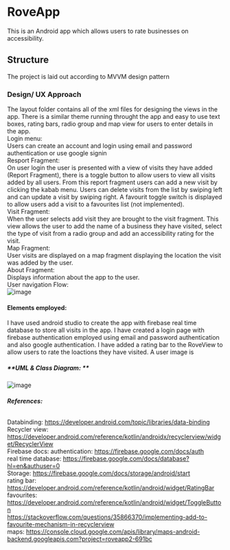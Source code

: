 # RoveApp

This is an Android app which allows users to rate businesses on accessibility. 

## **Structure**
The project is laid out according to MVVM design pattern

### **Design/ UX Approach**
The layout folder contains all of the xml files for designing the views in the app. There is a similar theme running throught the app and easy to use text boxes, rating bars, radio group and map view for users to enter details in the app. <br>
Login menu: <br>
Users can create an account and login using email and password authentication or use google signin <br>
Resport Fragment: <br>
On user login the user is presented with a view of visits they have added (Report Fragment), there is a toggle button to allow users to view all visits added by all users.
From this report fragment users can add a new visit by clicking the kabab menu. Users can delete visits from the list by swiping left and can update a visit by swiping right.
A favourit toggle switch is displayed to allow users add a visit to a favourites list (not implemented). <br>
Visit Fragment: <br>
When the user selects add visit they are brought to the visit fragment. This view allows the user to add the name of a business they have visited, select the type of visit from a radio group and add an accessibility rating for the visit. <br>
Map Fragment: <br>
User visits are displayed on a map fragment displaying the location the visit was added by the user. <br>
About Fragment: <br>
Displays information about the app to the user. <br>
User navigation Flow: <br>
![image](https://github.com/MaireadHolton/RoveApp2/assets/97246575/6e3d276e-7cbb-48ca-8506-2f6d61aeb261)


#### **Elements employed:**
I have used android studio to create the app with firebase real time database to store all visits in the app. I have created a login page with firebase authentication employed using email and password authentication and also google authentication.
I have added a rating bar to the RoveView to allow users to rate the loactions they have visited. A user image is 

##### **UML & Class Diagram: **

![image](https://github.com/MaireadHolton/RoveApp2/assets/97246575/5e4fae04-d3b7-4002-b2d4-116c8bca3390)

###### **References:**
Databinding: https://developer.android.com/topic/libraries/data-binding <br>
Recycler view: https://developer.android.com/reference/kotlin/androidx/recyclerview/widget/RecyclerView <br>
Firebase docs: authentication: https://firebase.google.com/docs/auth <br>
              real time database: https://firebase.google.com/docs/database?hl=en&authuser=0 <br>
              Storage: https://firebase.google.com/docs/storage/android/start <br>
rating bar: https://developer.android.com/reference/kotlin/android/widget/RatingBar <br>
favourites: https://developer.android.com/reference/kotlin/android/widget/ToggleButton <br>
            https://stackoverflow.com/questions/35866370/implementing-add-to-favourite-mechanism-in-recyclerview <br>
maps: https://console.cloud.google.com/apis/library/maps-android-backend.googleapis.com?project=roveapp2-691bc <br>
